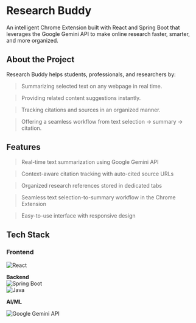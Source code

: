 #  Research Buddy

An intelligent Chrome Extension built with React and Spring Boot that leverages the Google Gemini API to make online research faster, smarter, and more organized.


## About the Project

Research Buddy helps students, professionals, and researchers by:

>Summarizing selected text on any webpage in real time.

>Providing related content suggestions instantly.

>Tracking citations and sources in an organized manner.

>Offering a seamless workflow from text selection → summary → citation.

## Features
> Real-time text summarization using Google Gemini API

>Context-aware citation tracking with auto-cited source URLs

>Organized research references stored in dedicated tabs

>Seamless text selection-to-summary workflow in the Chrome Extension

>Easy-to-use interface with responsive design

## Tech Stack  

### Frontend
![React](https://img.shields.io/badge/React-20232A?style=for-the-badge&logo=react&logoColor=61DAFB) 


**Backend**  
![Spring Boot](https://img.shields.io/badge/Spring_Boot-6DB33F?style=for-the-badge&logo=springboot&logoColor=white)  
![Java](https://img.shields.io/badge/Java-ED8B00?style=for-the-badge&logo=openjdk&logoColor=white)  



**AI/ML**  
 
![Google Gemini API](https://img.shields.io/badge/Google_Gemini_API-4285F4?style=for-the-badge&logo=google&logoColor=white)  



